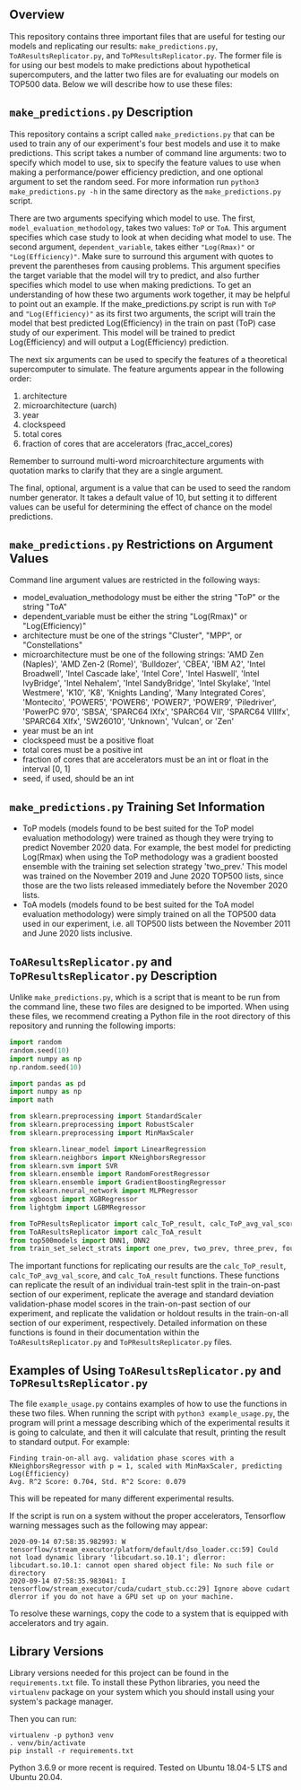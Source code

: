 Overview
--------
This repository contains three important files that are useful for testing our models and replicating our results: ``make_predictions.py``, `` ToAResultsReplicator.py``, and ``ToPResultsReplicator.py``. The former file is for using our best models to make predictions about hypothetical supercomputers, and the latter two files are for evaluating our models on TOP500 data. Below we will describe how to use these files:

``make_predictions.py`` Description
-----------------------------------
This repository contains a script called ``make_predictions.py`` that can be used to train any of our experiment's four best models and use it to make predictions. This script takes a number of command line arguments: two to specify which model to use, six to specify the feature values to use when making a performance/power efficiency prediction, and one optional argument to set the random seed. For more information run ``python3 make_predictions.py -h`` in the same directory as the ``make_predictions.py`` script.

There are two arguments specifying which model to use. The first, ``model_evaluation_methodology``, takes two values: ``ToP`` or ``ToA``. This argument specifies which case study to look at when deciding what model to use. The second argument, ``dependent_variable``, takes either ``"Log(Rmax)"`` or ``"Log(Efficiency)"``. Make sure to surround this argument with quotes to prevent the parentheses from causing problems. This argument specifies the target variable that the model will try to predict, and also further specifies which model to use when making predictions. To get an understanding of how these two arguments work together, it may be helpful to point out an example. If the make_predictions.py script is run with ``ToP`` and ``"Log(Efficiency)"`` as its first two arguments, the script will train the model that best predicted Log(Efficiency) in the train on past (ToP) case study of our experiment. This model will be trained to predict Log(Efficiency) and will output a Log(Efficiency) prediction.

The next six arguments can be used to specify the features of a theoretical supercomputer to simulate. The feature arguments appear in the following order:
1. architecture
1. microarchitecture (uarch)
1. year
1. clockspeed
1. total cores
1. fraction of cores that are accelerators (frac_accel_cores)

Remember to surround multi-word microarchitecture arguments with quotation marks to clarify that they are a single argument.

The final, optional, argument is a value that can be used to seed the random number generator. It takes a default value of 10, but setting it to different values can be useful for determining the effect of chance on the model predictions.

``make_predictions.py`` Restrictions on Argument Values
-------------------------------------------------------
Command line argument values are restricted in the following ways:
* model_evaluation_methodology must be either the string "ToP" or the string "ToA"
* dependent_variable must be either the string "Log(Rmax)" or "Log(Efficiency)"
* architecture must be one of the strings "Cluster", "MPP", or "Constellations"
* microarchitecture must be one of the following strings: 'AMD Zen (Naples)', 'AMD Zen-2 (Rome)', 'Bulldozer', 'CBEA', 'IBM A2', 'Intel Broadwell', 'Intel Cascade lake', 'Intel Core', 'Intel Haswell', 'Intel IvyBridge', 'Intel Nehalem', 'Intel SandyBridge', 'Intel Skylake', 'Intel Westmere', 'K10', 'K8', 'Knights Landing', 'Many Integrated Cores', 'Montecito', 'POWER5', 'POWER6', 'POWER7', 'POWER9', 'Piledriver', 'PowerPC 970', 'SBSA', 'SPARC64 IXfx', 'SPARC64 VII', 'SPARC64 VIIIfx', 'SPARC64 XIfx', 'SW26010', 'Unknown', 'Vulcan', or 'Zen'
* year must be an int
* clockspeed must be a positive float
* total cores must be a positive int
* fraction of cores that are accelerators must be an int or float in the interval [0, 1]
* seed, if used, should be an int

``make_predictions.py`` Training Set Information
------------------------------------------------
* ToP models (models found to be best suited for the ToP model evaluation methodology) were trained as though they were trying to predict November 2020 data. For example, the best model for predicting Log(Rmax) when using the ToP methodology was a gradient boosted ensemble with the training set selection strategy 'two_prev.' This model was trained on the November 2019 and June 2020 TOP500 lists, since those are the two lists released immediately before the November 2020 lists.
* ToA models (models found to be best suited for the ToA model evaluation methodology) were simply trained on all the TOP500 data used in our experiment, i.e. all TOP500 lists between the November 2011 and June 2020 lists inclusive.

``ToAResultsReplicator.py`` and ``ToPResultsReplicator.py`` Description
-----------------------------------------------------------------------

Unlike ``make_predictions.py``, which is a script that is meant to be run from the command line, these two files are designed to be imported. When using these files, we recommend creating a Python file in the root directory of this repository and running the following imports:

```Python
import random
random.seed(10)
import numpy as np
np.random.seed(10)

import pandas as pd
import numpy as np
import math

from sklearn.preprocessing import StandardScaler
from sklearn.preprocessing import RobustScaler
from sklearn.preprocessing import MinMaxScaler

from sklearn.linear_model import LinearRegression
from sklearn.neighbors import KNeighborsRegressor
from sklearn.svm import SVR
from sklearn.ensemble import RandomForestRegressor
from sklearn.ensemble import GradientBoostingRegressor
from sklearn.neural_network import MLPRegressor
from xgboost import XGBRegressor
from lightgbm import LGBMRegressor

from ToPResultsReplicator import calc_ToP_result, calc_ToP_avg_val_score
from ToAResultsReplicator import calc_ToA_result
from top500models import DNN1, DNN2
from train_set_select_strats import one_prev, two_prev, three_prev, four_prev, all_prev, half_prev, third_prev
```

The important functions for replicating our results are the ``calc_ToP_result``, ``calc_ToP_avg_val_score``, and ``calc_ToA_result`` functions. These functions can replicate the result of an individual train-test split in the train-on-past section of our experiment, replicate the average and standard deviation validation-phase model scores in the train-on-past section of our experiment, and replicate the validation or holdout results in the train-on-all section of our experiment, respectively. Detailed information on these functions is found in their documentation within the ``ToAResultsReplicator.py`` and ``ToPResultsReplicator.py`` files.

Examples of Using ``ToAResultsReplicator.py`` and ``ToPResultsReplicator.py``
-----------------------------------------------------------------------------

The file ``example_usage.py`` contains examples of how to use the functions in these two files. When running the script with ``python3 example_usage.py``, the program will print a message describing which of the experimental results it is going to calculate, and then it will calculate that result, printing the result to standard output. For example:

```
Finding train-on-all avg. validation phase scores with a KNeighborsRegressor with p = 1, scaled with MinMaxScaler, predicting Log(Efficiency)
Avg. R^2 Score: 0.704, Std. R^2 Score: 0.079
```

This will be repeated for many different experimental results.

If the script is run on a system without the proper accelerators, Tensorflow warning messages such as the following may appear:

```
2020-09-14 07:58:35.982993: W tensorflow/stream_executor/platform/default/dso_loader.cc:59] Could not load dynamic library 'libcudart.so.10.1'; dlerror: libcudart.so.10.1: cannot open shared object file: No such file or directory
2020-09-14 07:58:35.983041: I tensorflow/stream_executor/cuda/cudart_stub.cc:29] Ignore above cudart dlerror if you do not have a GPU set up on your machine.
```

To resolve these warnings, copy the code to a system that is equipped with accelerators and try again.

Library Versions
----------------

Library versions needed for this project can be found in the ``requirements.txt`` file.
To install these Python libraries, you need the `virtualenv` package on your system
which you should install using your system's package manager.

Then you can run:

```
virtualenv -p python3 venv
. venv/bin/activate
pip install -r requirements.txt
```

Python 3.6.9 or more recent is required.
Tested on Ubuntu 18.04-5 LTS and Ubuntu 20.04.

